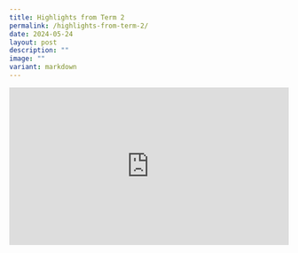 ```yaml
---
title: Highlights from Term 2
permalink: /highlights-from-term-2/
date: 2024-05-24
layout: post
description: ""
image: ""
variant: markdown
---
```

<div style="padding:56.25% 0 0 0;position:relative;"><iframe title="Highlights from Term 2" style="position:absolute;top:0;left:0;width:100%;height:100%;" allow="autoplay; fullscreen; picture-in-picture; clipboard-write" frameborder="0" src="https://player.vimeo.com/video/950641323?badge=0&amp;autopause=0&amp;player_id=0&amp;app_id=58479"></iframe></div>